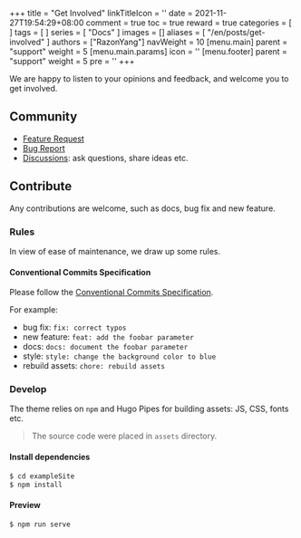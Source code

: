 +++
title = "Get Involved"
linkTitleIcon = '<i class="fas fa-handshake fa-fw"></i>'
date = 2021-11-27T19:54:29+08:00
comment = true
toc = true
reward = true
categories = [
]
tags = [
]
series = [
  "Docs"
]
images = []
aliases = [
  "/en/posts/get-involved"
]
authors = ["RazonYang"]
navWeight = 10
[menu.main]
  parent = "support"
  weight = 5
  [menu.main.params]
    icon = '<i class="fas fa-handshake fa-fw"></i>'
[menu.footer]
  parent = "support"
  weight = 5
  pre = '<i class="fas fa-handshake fa-fw me-1"></i>'
+++

We are happy to listen to your opinions and feedback, and welcome you to get involved.

<!--more-->

## Community

- [Feature Request](https://github.com/razonyang/hugo-theme-bootstrap/issues/new?template=feature_request.yml)
- [Bug Report](https://github.com/razonyang/hugo-theme-bootstrap/issues/new?template=bug_report.yml)
- [Discussions](https://github.com/razonyang/hugo-theme-bootstrap/discussions): ask questions, share ideas etc.

## Contribute

Any contributions are welcome, such as docs, bug fix and new feature.

### Rules

In view of ease of maintenance, we draw up some rules.

#### Conventional Commits Specification

Please follow the [Conventional Commits Specification](https://www.conventionalcommits.org/en/v1.0.0/).

For example:

- bug fix: `fix: correct typos`
- new feature: `feat: add the foobar parameter`
- docs: `docs: document the foobar parameter`
- style: `style: change the background color to blue`
- rebuild assets: `chore: rebuild assets`

### Develop

The theme relies on `npm` and Hugo Pipes for building assets: JS, CSS, fonts etc.

> The source code were placed in `assets` directory.

#### Install dependencies

```bash
$ cd exampleSite
$ npm install
```

#### Preview

```bash
$ npm run serve
```
